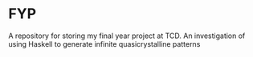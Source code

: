 # FYP
A repository for storing my final year project at TCD. An investigation of using Haskell to generate infinite quasicrystalline patterns
